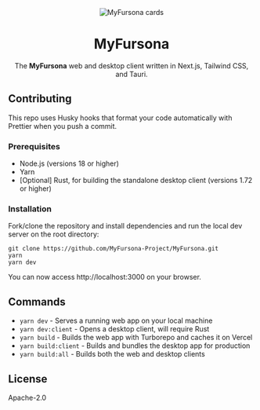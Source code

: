 <div align="center">
  <img alt="MyFursona cards" src="https://github.com/MyFursona-Project/MyFursona/assets/94678583/0cc5e73f-3197-4170-906b-30a64063569a">
</div>

<h1 align="center">MyFursona</h1>

<p align="center">
  The <strong>MyFursona</strong> web and desktop client written in Next.js,
  Tailwind CSS, and Tauri.
</p>

## Contributing

This repo uses Husky hooks that format your code automatically with Prettier
when you push a commit.

### Prerequisites

- Node.js (versions 18 or higher)
- Yarn
- [Optional] Rust, for building the standalone desktop client (versions 1.72
  or higher)

### Installation

Fork/clone the repository and install dependencies and run the local dev server
on the root directory:

```console
git clone https://github.com/MyFursona-Project/MyFursona.git
yarn
yarn dev
```

You can now access http://localhost:3000 on your browser.

## Commands

- `yarn dev` - Serves a running web app on your local machine
- `yarn dev:client` - Opens a desktop client, will require Rust
- `yarn build` - Builds the web app with Turborepo and caches it on Vercel
- `yarn build:client` - Builds and bundles the desktop app for production
- `yarn build:all` - Builds both the web and desktop clients

## License

Apache-2.0
